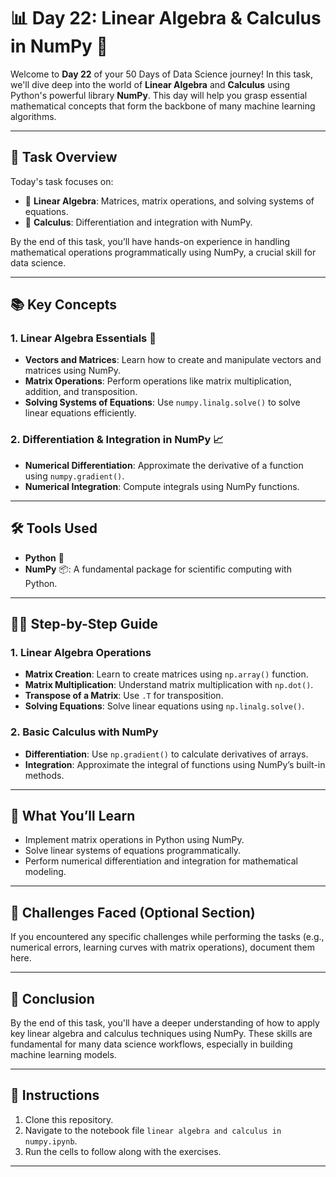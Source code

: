 
# 📊 **Day 22: Linear Algebra & Calculus in NumPy** 🚀

Welcome to **Day 22** of your 50 Days of Data Science journey! In this task, we'll dive deep into the world of **Linear Algebra** and **Calculus** using Python's powerful library **NumPy**. This day will help you grasp essential mathematical concepts that form the backbone of many machine learning algorithms.

---

## 📝 **Task Overview**

Today's task focuses on:

- 🧮 **Linear Algebra**: Matrices, matrix operations, and solving systems of equations.
- 📐 **Calculus**: Differentiation and integration with NumPy.

By the end of this task, you’ll have hands-on experience in handling mathematical operations programmatically using NumPy, a crucial skill for data science.

---

## 📚 **Key Concepts**

### 1. **Linear Algebra Essentials** 🧩
- **Vectors and Matrices**: Learn how to create and manipulate vectors and matrices using NumPy.
- **Matrix Operations**: Perform operations like matrix multiplication, addition, and transposition.
- **Solving Systems of Equations**: Use `numpy.linalg.solve()` to solve linear equations efficiently.

### 2. **Differentiation & Integration in NumPy** 📈
- **Numerical Differentiation**: Approximate the derivative of a function using `numpy.gradient()`.
- **Numerical Integration**: Compute integrals using NumPy functions.

---

## 🛠️ **Tools Used**

- **Python** 🐍
- **NumPy** 📦: A fundamental package for scientific computing with Python.

---

## 🚶‍♂️ **Step-by-Step Guide**

### 1. **Linear Algebra Operations**
   - **Matrix Creation**: Learn to create matrices using `np.array()` function.
   - **Matrix Multiplication**: Understand matrix multiplication with `np.dot()`.
   - **Transpose of a Matrix**: Use `.T` for transposition.
   - **Solving Equations**: Solve linear equations using `np.linalg.solve()`.

### 2. **Basic Calculus with NumPy**
   - **Differentiation**: Use `np.gradient()` to calculate derivatives of arrays.
   - **Integration**: Approximate the integral of functions using NumPy’s built-in methods.

---

## 🌟 **What You’ll Learn**

- Implement matrix operations in Python using NumPy.
- Solve linear systems of equations programmatically.
- Perform numerical differentiation and integration for mathematical modeling.
  
---

## 🤖 **Challenges Faced** (Optional Section)

If you encountered any specific challenges while performing the tasks (e.g., numerical errors, learning curves with matrix operations), document them here.

---

## 🎉 **Conclusion**

By the end of this task, you'll have a deeper understanding of how to apply key linear algebra and calculus techniques using NumPy. These skills are fundamental for many data science workflows, especially in building machine learning models.

---

## 📁 **Instructions**

1. Clone this repository.
2. Navigate to the notebook file `linear algebra and calculus in numpy.ipynb`.
3. Run the cells to follow along with the exercises.

---